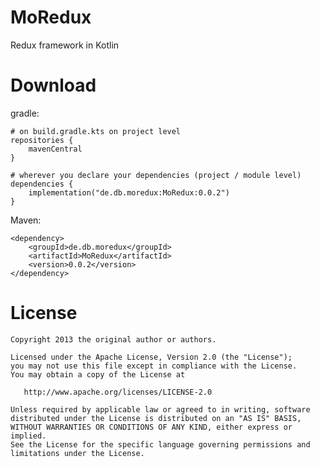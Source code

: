 # MoRedux
Redux framework in Kotlin

# Download

gradle:
```
# on build.gradle.kts on project level
repositories {
    mavenCentral
}

# wherever you declare your dependencies (project / module level)
dependencies {
    implementation("de.db.moredux:MoRedux:0.0.2")
}
```

Maven:
```
<dependency>
    <groupId>de.db.moredux</groupId>
    <artifactId>MoRedux</artifactId>
    <version>0.0.2</version>
</dependency>
```

# License

    Copyright 2013 the original author or authors.

    Licensed under the Apache License, Version 2.0 (the "License");
    you may not use this file except in compliance with the License.
    You may obtain a copy of the License at

       http://www.apache.org/licenses/LICENSE-2.0

    Unless required by applicable law or agreed to in writing, software
    distributed under the License is distributed on an "AS IS" BASIS,
    WITHOUT WARRANTIES OR CONDITIONS OF ANY KIND, either express or implied.
    See the License for the specific language governing permissions and
    limitations under the License.
